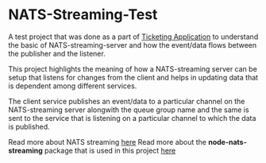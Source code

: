 # NATS-Streaming-Test

A test project that was done as a part of [Ticketing Application](https://github.com/neontvn/TicketingApp) to understand the basic of NATS-streaming-server and how the event/data flows between the publisher and the listener.

This project highlights the meaning of how a NATS-streaming server can be setup that listens for changes from the client and helps in updating data that is dependent among different services.

The client service publishes an event/data to a particular channel on the NATS-streaming server alongwith the queue group name and the same is sent to the service that is listening on a particular channel to which the data is published.

Read more about NATS streaming [here](https://docs.nats.io/nats-streaming-concepts/intro)
Read more about the **node-nats-streaming** package that is used in this project [here](https://www.npmjs.com/package/node-nats-streaming)